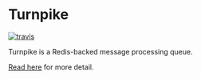 # Turnpike

[![travis](https://secure.travis-ci.org/papercavalier/turnpike.png)](http://travis-ci.org/papercavalier/turnpike)

Turnpike is a Redis-backed message processing queue.

[Read here](http://code.papercavalier.com/turnpike) for more detail.
